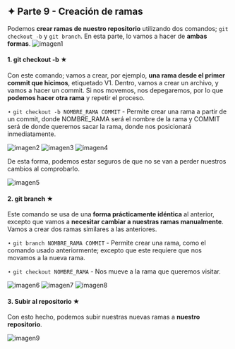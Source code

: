 ## ✦ Parte 9 - Creación de ramas
Podemos **crear ramas de nuestro repositorio** utilizando dos comandos; `git checkout -b` y `git branch`. En esta parte, lo vamos a hacer de **ambas formas**.
![imagen1](https://github.com/divinegarden/pruebas-teresa/blob/master/apuntes/imagenesProyecto/p9/1.png)

#### 1. git checkout -b ★
Con este comando; vamos a crear, por ejemplo, **una rama desde el primer commit que hicimos**, etiquetado V1. Dentro, vamos a crear un archivo, y vamos a hacer un commit. Si nos movemos, nos depegaremos, por lo que **podemos hacer otra rama** y repetir el proceso.

⋆ ```git checkout -b NOMBRE_RAMA COMMIT``` - Permite crear una rama a partir de un commit, donde NOMBRE_RAMA será el nombre de la rama y COMMIT será de donde queremos sacar la rama, donde nos posicionará inmediatamente.

![imagen2](https://github.com/divinegarden/pruebas-teresa/blob/master/apuntes/imagenesProyecto/p9/2.png)
![imagen3](https://github.com/divinegarden/pruebas-teresa/blob/master/apuntes/imagenesProyecto/p9/3.png)
![imagen4](https://github.com/divinegarden/pruebas-teresa/blob/master/apuntes/imagenesProyecto/p9/4.png)

De esta forma, podemos estar seguros de que no se van a perder nuestros cambios al comprobarlo.

![imagen5](https://github.com/divinegarden/pruebas-teresa/blob/master/apuntes/imagenesProyecto/p9/5.png)

#### 2. git branch ★
Este comando se usa de una **forma prácticamente idéntica** al anterior, excepto que vamos a **necesitar cambiar a nuestras ramas manualmente**. Vamos a crear dos ramas similares a las anteriores.

⋆ ```git branch NOMBRE_RAMA COMMIT``` - Permite crear una rama, como el comando usado anteriormente; excepto que este requiere que nos movamos a la nueva rama.

⋆ ```git checkout NOMBRE_RAMA``` - Nos mueve a la rama que queremos visitar.

![imagen6](https://github.com/divinegarden/pruebas-teresa/blob/master/apuntes/imagenesProyecto/p9/6.png)
![imagen7](https://github.com/divinegarden/pruebas-teresa/blob/master/apuntes/imagenesProyecto/p9/7.png)
![imagen8](https://github.com/divinegarden/pruebas-teresa/blob/master/apuntes/imagenesProyecto/p9/8.png)

#### 3. Subir al repositorio ★
Con esto hecho, podemos subir nuestras nuevas ramas a **nuestro repositorio**.

![imagen9](https://github.com/divinegarden/pruebas-teresa/blob/master/apuntes/imagenesProyecto/p9/9.png)
